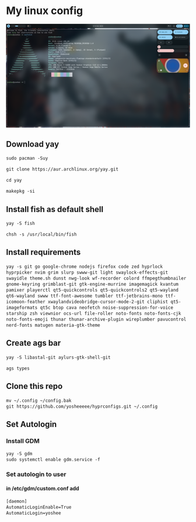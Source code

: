 # My linux config
![Config Preview](./preview-git.png)
## Download yay
```
sudo pacman -Suy
```
```
git clone https://aur.archlinux.org/yay.git
```
```
cd yay
```
```
makepkg -si
```
## Install fish as default shell
```
yay -S fish
```
```
chsh -s /usr/local/bin/fish
```
## Install requirements
```
yay -s git go google-chrome nodejs firefox code zed hyprlock hyprpicker nvim grim slurp swww-git light swaylock-effects-git swayidle theme.sh dunst nwg-look wf-recorder colord ffmpegthumbnailer gnome-keyring grimblast-git gtk-engine-murrine imagemagick kvantum pamixer playerctl qt5-quickcontrols qt5-quickcontrols2 qt5-wayland qt6-wayland swww ttf-font-awesome tumbler ttf-jetbrains-mono ttf-icomoon-feather xwaylandvideobridge-cursor-mode-2-git cliphist qt5-imageformats qt5c btop cava neofetch noise-suppression-for-voice starship zsh viewnior ocs-url file-roller noto-fonts noto-fonts-cjk noto-fonts-emoji thunar thunar-archive-plugin wireplumber pavucontrol nerd-fonts matugen materia-gtk-theme
```
## Create ags bar
```
yay -S libastal-git aylurs-gtk-shell-git
```
```
ags types
```
## Clone this repo
```
mv ~/.config ~/config.bak
git https://github.com/yosheeeee/hyprconfigs.git ~/.config
```
## Set Autologin
### Install GDM
```
yay -S gdm
sudo systemctl enable gdm.service -f
```
### Set autologin to user
#### in /etc/gdm/custom.conf add
```
[daemon]
AutomaticLoginEnable=True
AutomaticLogin=yoshee
```
